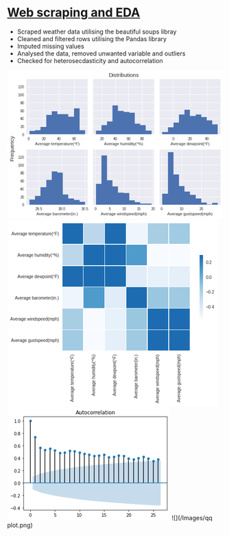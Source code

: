 

# [Web scraping and EDA](https://github.com/Rommanahad/Web-scraping-and-EDA)
* Scraped weather data utilising the beautiful soups libray
* Cleaned and filtered rows utilising the Pandas library
* Imputed missing values
* Analysed the data, removed unwanted variable and outliers
* Checked for heterosecdasticity and autocorrelation

![](/Images/histogram.png)
![](/Images/corr.png)
![](/Images/homo.png)
![](/Images/qq plot.png)
